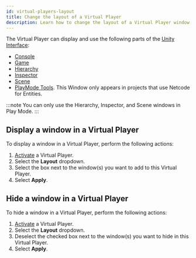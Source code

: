 ```yaml
---
id: virtual-players-layout
title: Change the layout of a Virtual Player
description: Learn how to change the layout of a Virtual Player window.
---
```


The Virtual Player can display and use the following parts of the [Unity Interface](https://docs.unity3d.com/Manual/UsingTheEditor.html):
- [Console](https://docs.unity3d.com/Manual/Console.html)
- [Game](https://docs.unity3d.com/Manual/GameView.html)
- [Hierarchy](https://docs.unity3d.com/Manual/Hierarchy.html)
- [Inspector](https://docs.unity3d.com/Manual/UsingTheInspector.html)
- [Scene](https://docs.unity3d.com/Manual/UsingTheSceneView.html)
- [PlayMode Tools](https://docs.unity3d.com/Packages/com.unity.netcode@1.2/manual/playmode-tool.html). This Window only appears in projects that use Netcode for Entities.

:::note
You can only use the Hierarchy, Inspector, and Scene windows in Play Mode.
:::

## Display a window in a Virtual Player

To display a window in a Virtual Player, perform the following actions: 

1. [Activate](../virtual-players/virtual-players-enable) a Virtual Player.
2. Select the **Layout** dropdown.
3. Select the box next to the window(s) you want to add to this Virtual Player.
4. Select **Apply**.

## Hide a window in a Virtual Player

To hide a window in a Virtual Player, perform the following actions: 

1. [Activate](../virtual-players/virtual-players-enable) a Virtual Player.
2. Select the **Layout** dropdown.
3. Deselect the checked box next to the window(s) you want to hide in this Virtual Player.
4. Select **Apply**.

